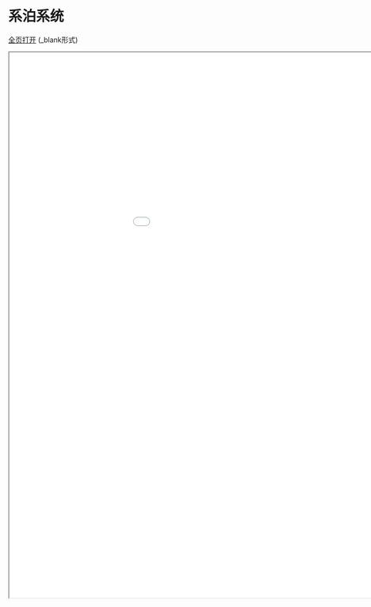 
# 系泊系统
<a href="/texpdf/part-sxjm-chap-xipoxitong.html" target="_blank">全页打开</a> (_blank形式)
<div class="pdf-class">
    <iframe  src=/texpdf/part-sxjm-chap-xipoxitong.html width="1100" height="1100">
    </iframe>
</div>
